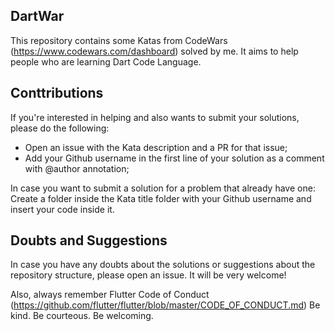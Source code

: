 ## DartWar

This repository contains some Katas from CodeWars (https://www.codewars.com/dashboard)
solved by me. It aims to help people who are learning Dart Code Language.

## Conttributions

If you're interested in helping and also wants to submit your solutions, please do the following:

- Open an issue with the Kata description and a PR for that issue;
- Add your Github username in the first line of your solution as a comment with @author annotation;

In case you want to submit a solution for a problem that already have one:
Create a folder inside the Kata title folder with your Github username and insert your code inside it.

## Doubts and Suggestions

In case you have any doubts about the solutions or suggestions about the repository structure, please open an issue. It will be very welcome!

Also, always remember Flutter Code of Conduct (https://github.com/flutter/flutter/blob/master/CODE_OF_CONDUCT.md)
Be kind. Be courteous. Be welcoming.
